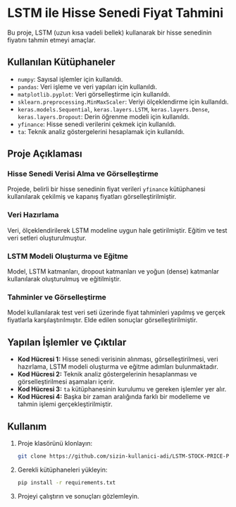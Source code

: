 # LSTM ile Hisse Senedi Fiyat Tahmini

Bu proje, LSTM (uzun kısa vadeli bellek) kullanarak bir hisse senedinin fiyatını tahmin etmeyi amaçlar. 

## Kullanılan Kütüphaneler

- `numpy`: Sayısal işlemler için kullanıldı.
- `pandas`: Veri işleme ve veri yapıları için kullanıldı.
- `matplotlib.pyplot`: Veri görselleştirme için kullanıldı.
- `sklearn.preprocessing.MinMaxScaler`: Veriyi ölçeklendirme için kullanıldı.
- `keras.models.Sequential`, `keras.layers.LSTM`, `keras.layers.Dense`, `keras.layers.Dropout`: Derin öğrenme modeli için kullanıldı.
- `yfinance`: Hisse senedi verilerini çekmek için kullanıldı.
- `ta`: Teknik analiz göstergelerini hesaplamak için kullanıldı.

## Proje Açıklaması

### Hisse Senedi Verisi Alma ve Görselleştirme
Projede, belirli bir hisse senedinin fiyat verileri `yfinance` kütüphanesi kullanılarak çekilmiş ve kapanış fiyatları görselleştirilmiştir.

### Veri Hazırlama
Veri, ölçeklendirilerek LSTM modeline uygun hale getirilmiştir. Eğitim ve test veri setleri oluşturulmuştur.

### LSTM Modeli Oluşturma ve Eğitme
Model, LSTM katmanları, dropout katmanları ve yoğun (dense) katmanlar kullanılarak oluşturulmuş ve eğitilmiştir.

### Tahminler ve Görselleştirme
Model kullanılarak test veri seti üzerinde fiyat tahminleri yapılmış ve gerçek fiyatlarla karşılaştırılmıştır. Elde edilen sonuçlar görselleştirilmiştir.

## Yapılan İşlemler ve Çıktılar

- **Kod Hücresi 1:** Hisse senedi verisinin alınması, görselleştirilmesi, veri hazırlama, LSTM modeli oluşturma ve eğitme adımları bulunmaktadır.
- **Kod Hücresi 2:** Teknik analiz göstergelerinin hesaplanması ve görselleştirilmesi aşamaları içerir.
- **Kod Hücresi 3:** `ta` kütüphanesinin kurulumu ve gereken işlemler yer alır.
- **Kod Hücresi 4:** Başka bir zaman aralığında farklı bir modelleme ve tahmin işlemi gerçekleştirilmiştir.

## Kullanım

1. Proje klasörünü klonlayın:
    ```bash
    git clone https://github.com/sizin-kullanici-adi/LSTM-STOCK-PRICE-PREDICTION.git
    ```
2. Gerekli kütüphaneleri yükleyin:
    ```bash
    pip install -r requirements.txt
    ```
3. Projeyi çalıştırın ve sonuçları gözlemleyin.
